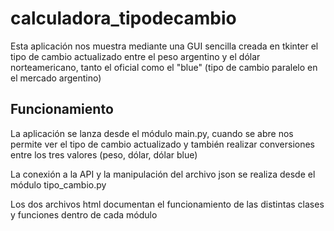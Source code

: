 # calculadora_tipodecambio

Esta aplicación nos muestra mediante una GUI sencilla creada en tkinter el tipo de cambio actualizado entre el peso argentino 
y el dólar norteamericano, tanto el oficial como el "blue" (tipo de cambio paralelo en el mercado argentino)

## Funcionamiento

La aplicación se lanza desde el módulo main.py, cuando se abre nos permite ver el tipo de cambio actualizado
y también realizar conversiones entre los tres valores (peso, dólar, dólar blue)

La conexión a la API y la manipulación del archivo json se realiza desde el módulo tipo_cambio.py

Los dos archivos html documentan el funcionamiento de las distintas clases y funciones dentro de cada módulo

